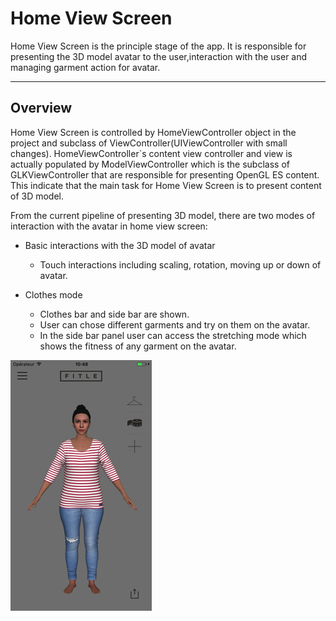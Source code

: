 # Home View Screen

Home View Screen is the principle stage of the app. It is responsible for presenting the 3D model avatar to the user,interaction with the user and managing garment action for avatar.

---

## Overview

Home View Screen is controlled by HomeViewController object in the project and subclass of ViewController\(UIViewController with small changes\). HomeViewController\`s content view controller and view is actually populated by ModelViewController which is the subclass of GLKViewController that are responsible for presenting OpenGL ES content. This indicate that the main task for Home View Screen is to present content of 3D model.

From the current pipeline of presenting 3D model, there are two modes of interaction with the avatar in home view screen:

* Basic interactions with the 3D model of avatar
  * Touch interactions including scaling, rotation, moving up or down of avatar.
* Clothes mode

  * Clothes bar and side bar are shown.
  * User can chose different garments and try on them on the avatar.
  * In the side bar panel user can access the stretching mode which shows the fitness of any garment on the avatar.

![](/overview.jpg)

